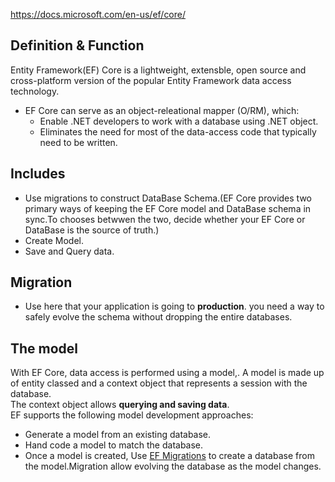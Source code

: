 https://docs.microsoft.com/en-us/ef/core/
## Definition & Function
Entity Framework(EF) Core is a lightweight, extensble, open source and cross-platform version of the popular Entity Framework data access technology.
+ EF Core can serve as an object-releational mapper (O/RM), which:
  - Enable .NET developers to work with a database using .NET object.
  - Eliminates the need for most of the data-access code that typically need to be written.

## Includes
+ Use migrations to construct DataBase Schema.(EF Core provides two primary ways of keeping the EF Core model and DataBase schema in sync.To chooses betwwen the two, decide whether your EF Core or DataBase is the source of truth.)
+ Create Model.
+ Save and Query data.

## Migration
+ Use here that your application is going to **production**. you need a way to safely evolve the schema without dropping the entire databases.

## The model
With EF Core, data access is performed using a model,. A model is made up of entity classed and a context object that represents a session with the database.  
The context object allows **querying and saving data**.  
EF supports the following model development approaches:
+ Generate a model from an existing database.
+ Hand code a model to match the database.
+ Once a model is created, Use [EF Migrations](https://docs.microsoft.com/en-us/ef/core/managing-schemas/migrations/?tabs=dotnet-core-cli) to create a database from the model.Migration allow evolving the database as the model changes.
